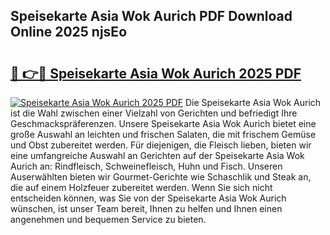 ## Speisekarte Asia Wok Aurich PDF Download Online 2025 njsEo

# <h2><a href="http://gcbat1.nevu.top/?p=Speisekarte+Asia+Wok+Aurich">🔗 👉🔴 Speisekarte Asia Wok Aurich 2025 PDF</a></h2>

[![Speisekarte Asia Wok Aurich 2025 PDF](https://i.imgur.com/dBaPXMq.png)](http://gcbat1.nevu.top/?p=Speisekarte+Asia+Wok+Aurich)
Die Speisekarte Asia Wok Aurich ist die Wahl zwischen einer Vielzahl von Gerichten und befriedigt Ihre Geschmackspräferenzen. Unsere Speisekarte Asia Wok Aurich bietet eine große Auswahl an leichten und frischen Salaten, die mit frischem Gemüse und Obst zubereitet werden. Für diejenigen, die Fleisch lieben, bieten wir eine umfangreiche Auswahl an Gerichten auf der Speisekarte Asia Wok Aurich an: Rindfleisch, Schweinefleisch, Huhn und Fisch. Unseren Auserwählten bieten wir Gourmet-Gerichte wie Schaschlik und Steak an, die auf einem Holzfeuer zubereitet werden. Wenn Sie sich nicht entscheiden können, was Sie von der Speisekarte Asia Wok Aurich wünschen, ist unser Team bereit, Ihnen zu helfen und Ihnen einen angenehmen und bequemen Service zu bieten.
